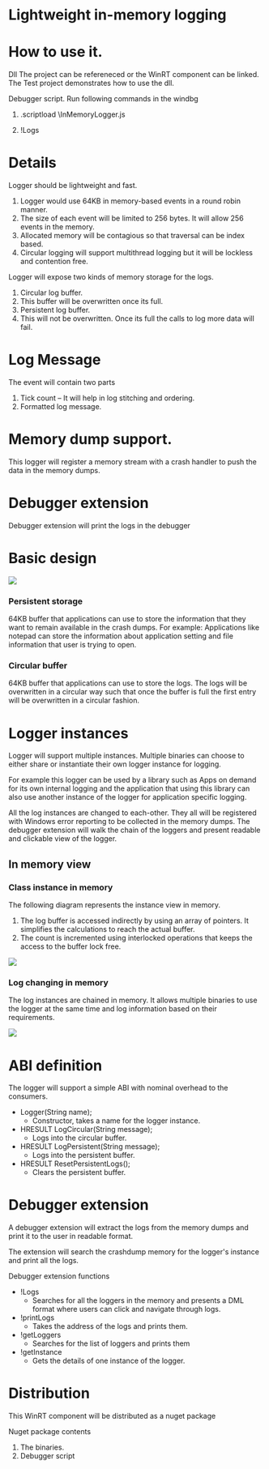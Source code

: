 # Lightweight in-memory logging

# How to use it.

Dll
The project can be refereneced or the WinRT component can be linked. The Test project demonstrates how to use the dll.

Debugger script.
Run following commands in the windbg

1. .scriptload <path>\InMemoryLogger.js

2. !Logs

# Details

Logger should be lightweight and fast.

1. Logger would use 64KB in memory-based events in a round robin manner.
2. The size of each event will be limited to 256 bytes. It will allow 256 events in the memory.
3. Allocated memory will be contagious so that traversal can be index based.
4. Circular logging will support multithread logging but it will be lockless and contention free.

Logger will expose two kinds of memory storage for the logs.

1. Circular log buffer.
  1. This buffer will be overwritten once its full.
2. Persistent log buffer.
  1. This will not be overwritten. Once its full the calls to log more data will fail.


# Log Message

The event will contain two parts

1. Tick count – It will help in log stitching and ordering.
2. Formatted log message.

# Memory dump support.

This logger will register a memory stream with a crash handler to push the data in the memory dumps.

# Debugger extension

Debugger extension will print the logs in the debugger

# Basic design

![](RackMultipart20220830-1-9ilt6a_html_85e5f3e3372dab62.png)

### Persistent storage

64KB buffer that applications can use to store the information that they want to remain available in the crash dumps. For example: Applications like notepad can store the information about application setting and file information that user is trying to open.

### Circular buffer

64KB buffer that applications can use to store the logs. The logs will be overwritten in a circular way such that once the buffer is full the first entry will be overwritten in a circular fashion.

# Logger instances

Logger will support multiple instances. Multiple binaries can choose to either share or instantiate their own logger instance for logging.

For example this logger can be used by a library such as Apps on demand for its own internal logging and the application that using this library can also use another instance of the logger for application specific logging.

All the log instances are changed to each-other. They all will be registered with Windows error reporting to be collected in the memory dumps. The debugger extension will walk the chain of the loggers and present readable and clickable view of the logger.

## In memory view

### Class instance in memory

The following diagram represents the instance view in memory.

1. The log buffer is accessed indirectly by using an array of pointers. It simplifies the calculations to reach the actual buffer.
2. The count is incremented using interlocked operations that keeps the access to the buffer lock free.

![](RackMultipart20220830-1-9ilt6a_html_8764214dd8e1ab4d.gif)

### Log changing in memory

The log instances are chained in memory. It allows multiple binaries to use the logger at the same time and log information based on their requirements.

![](RackMultipart20220830-1-9ilt6a_html_4ca3f3d4ca6e1e5d.gif)

# ABI definition

The logger will support a simple ABI with nominal overhead to the consumers.

- Logger(String name);
  - Constructor, takes a name for the logger instance.
- HRESULT LogCircular(String message);
  - Logs into the circular buffer.
- HRESULT LogPersistent(String message);
  - Logs into the persistent buffer.
- HRESULT ResetPersistentLogs();
  - Clears the persistent buffer.

# Debugger extension

A debugger extension will extract the logs from the memory dumps and print it to the user in readable format.

The extension will search the crashdump memory for the logger's instance and print all the logs.

Debugger extension functions

- !Logs
  - Searches for all the loggers in the memory and presents a DML format where users can click and navigate through logs.
- !printLogs
  - Takes the address of the logs and prints them.
- !getLoggers
  - Searches for the list of loggers and prints them
- !getInstance
  - Gets the details of one instance of the logger.

# Distribution

This WinRT component will be distributed as a nuget package

Nuget package contents

1. The binaries.
2. Debugger script

